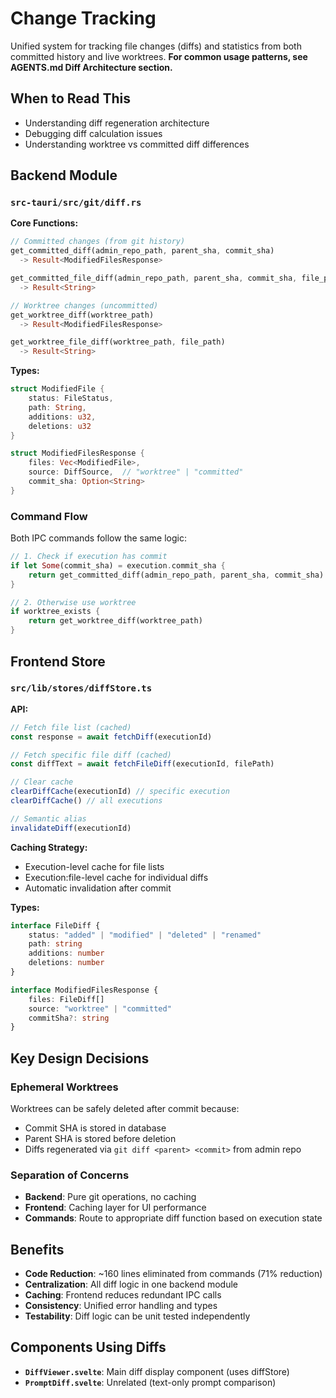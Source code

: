 # Change Tracking

Unified system for tracking file changes (diffs) and statistics from both committed history and live worktrees. **For common usage patterns, see AGENTS.md Diff Architecture section.**

## When to Read This

- Understanding diff regeneration architecture
- Debugging diff calculation issues
- Understanding worktree vs committed diff differences

## Backend Module

### `src-tauri/src/git/diff.rs`

**Core Functions:**

```rust
// Committed changes (from git history)
get_committed_diff(admin_repo_path, parent_sha, commit_sha)
  -> Result<ModifiedFilesResponse>

get_committed_file_diff(admin_repo_path, parent_sha, commit_sha, file_path)
  -> Result<String>

// Worktree changes (uncommitted)
get_worktree_diff(worktree_path)
  -> Result<ModifiedFilesResponse>

get_worktree_file_diff(worktree_path, file_path)
  -> Result<String>
```

**Types:**

```rust
struct ModifiedFile {
    status: FileStatus,
    path: String,
    additions: u32,
    deletions: u32
}

struct ModifiedFilesResponse {
    files: Vec<ModifiedFile>,
    source: DiffSource,  // "worktree" | "committed"
    commit_sha: Option<String>
}
```

### Command Flow

Both IPC commands follow the same logic:

```rust
// 1. Check if execution has commit
if let Some(commit_sha) = execution.commit_sha {
    return get_committed_diff(admin_repo_path, parent_sha, commit_sha)
}

// 2. Otherwise use worktree
if worktree_exists {
    return get_worktree_diff(worktree_path)
}
```

## Frontend Store

### `src/lib/stores/diffStore.ts`

**API:**

```typescript
// Fetch file list (cached)
const response = await fetchDiff(executionId)

// Fetch specific file diff (cached)
const diffText = await fetchFileDiff(executionId, filePath)

// Clear cache
clearDiffCache(executionId) // specific execution
clearDiffCache() // all executions

// Semantic alias
invalidateDiff(executionId)
```

**Caching Strategy:**

- Execution-level cache for file lists
- Execution:file-level cache for individual diffs
- Automatic invalidation after commit

**Types:**

```typescript
interface FileDiff {
	status: "added" | "modified" | "deleted" | "renamed"
	path: string
	additions: number
	deletions: number
}

interface ModifiedFilesResponse {
	files: FileDiff[]
	source: "worktree" | "committed"
	commitSha?: string
}
```

## Key Design Decisions

### Ephemeral Worktrees

Worktrees can be safely deleted after commit because:

- Commit SHA is stored in database
- Parent SHA is stored before deletion
- Diffs regenerated via `git diff <parent> <commit>` from admin repo

### Separation of Concerns

- **Backend**: Pure git operations, no caching
- **Frontend**: Caching layer for UI performance
- **Commands**: Route to appropriate diff function based on execution state

## Benefits

- **Code Reduction**: ~160 lines eliminated from commands (71% reduction)
- **Centralization**: All diff logic in one backend module
- **Caching**: Frontend reduces redundant IPC calls
- **Consistency**: Unified error handling and types
- **Testability**: Diff logic can be unit tested independently

## Components Using Diffs

- **`DiffViewer.svelte`**: Main diff display component (uses diffStore)
- **`PromptDiff.svelte`**: Unrelated (text-only prompt comparison)
